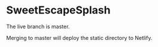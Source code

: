 # SweetEscapeSplash

The live branch is master.

Merging to master will deploy the static directory to Netlify.
